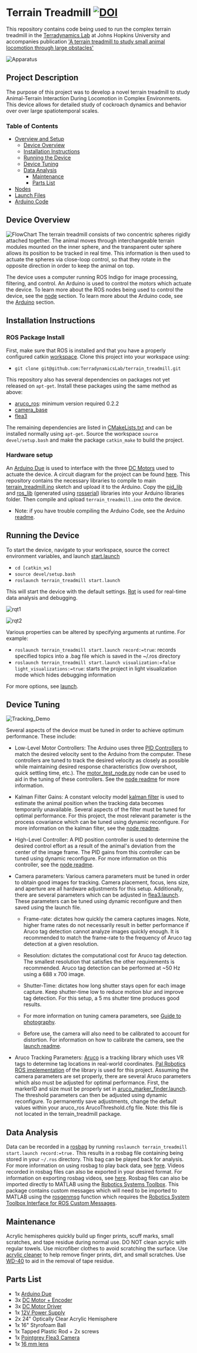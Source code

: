 # Terrain Treadmill [![DOI](https://zenodo.org/badge/doi/10.1101/2021.08.31.458392.svg)](https://doi.org/10.1101/2021.08.31.458392)
This repository contains code being used to run the complex terrain treadmill in the [Terradynamics Lab](https://li.me.jhu.edu/) at Johns Hopkins University and accompanies publication ['A terrain treadmill to study small animal locomotion through large obstacles'](https://doi.org/10.1101/2021.08.31.458392)


![Apparatus](./images/Apparatus.jpg "apparatus image")

## Project Description
The purpose of this project was to develop a novel terrain treadmill to study Animal-Terrain Interaction During Locomotion in Complex Environments. This device allows for detailed study of cockroach dynamics and behavior over over large spatiotemporal scales.

### Table of Contents

* [Overview and Setup](#terrain-treadmill)
    * [Device Overview](#device-overview)
	* [Installation Instructions](#installation-instructions)
	* [Running the Device](#running-the-device)
	* [Device Tuning](#device-tuning)
  * [Data Analysis](#data-analysis)
	* [Maintenance](#maintenance)
	* [Parts List](#parts-list)
* [Nodes](./src#nodes)
* [Launch Files](./launch#launch-files)
* [Arduino Code](./Arduino#arduino-code)

## Device Overview

![FlowChart](./images/FlowChart.png "device flow chart")
The terrain treadmill consists of two concentric spheres rigidly attached together. The animal moves through interchangeable terrain modules mounted on the inner sphere, and the transparent outer sphere allows its position to be tracked in real time. This information is then used to actuate the spheres via close-loop control, so that they rotate in the opposite direction in order to keep the animal on top.

The device uses a computer running ROS Indigo for image processing, filtering, and control. An Arduino is used to control the motors which actuate the device. To learn more about the ROS nodes being used to control the device, see the [node](./src) section. To learn more about the Arduino code, see the [Arduino](./Arduino) section.

## Installation Instructions
### ROS Package Install

First, make sure that ROS is installed and that you have a properly configured catkin [workspace](http://wiki.ros.org/catkin/Tutorials/create_a_workspace). Clone this project into your workspace using:
* `git clone git@github.com:TerradynamicsLab/terrain_treadmill.git`

This repository also has several dependencies on packages not yet released on `apt-get`. Install these packages using the same method as above:
* [aruco_ros](https://github.com/pal-robotics/aruco_ros): minimum version required 0.2.2
* [camera_base](https://github.com/KumarRobotics/camera_base)
* [flea3](https://github.com/KumarRobotics/flea3)

The remaining dependencies are listed in [CMakeLists.txt](./CMakeLists.txt) and can be installed normally using `apt-get`. Source the workspace `source devel/setup.bash` and make the package `catkin_make` to build the project.

### Hardware setup
An [Arduino Due](https://store.arduino.cc/usa/arduino-due) is used to interface with the three [DC Motors](https://www.pololu.com/product/2826) used to actuate the device. A circuit diagram for the project can be found [here](./images/Circuit.pdf). This repository contains the necessary libraries to compile to main [terrain_treadmill.ino](./Arduino/terrain_treadmill/terrain_treadmill.ino) sketch and upload it to the Arduino. Copy the [pid_lib](./Arduino/Libraries/pid_lib) and [ros_lib](./Arduino/Libraries/ros_lib) (generated using [rosserial](http://wiki.ros.org/rosserial)) libraries into your Arduino libraries folder. Then compile and upload `terrain_treadmill.ino` onto the device.

* Note: if you have trouble compiling the Arduino Code, see the Arduino [readme](./Arduino).

## Running the Device
To start the device, navigate to your workspace, source the correct environment variables, and launch [start.launch](./launch/start.launch)
* `cd [catkin_ws]`
* `source devel/setup.bash`
* `roslaunch terrain_treadmill start.launch`

This will start the device with the default settings. [Rqt](http://wiki.ros.org/rqt) is used for real-time data analysis and debugging.

![rqt1](./images/perspective1.png "rqt perspective 1")

![rqt2](./images/perspective2.png "rqt perspective 2")

Various properties can be altered by specifying arguments at runtime. For example:
* `roslaunch terrain_treadmill start.launch record:=true`: records specified topics into a .bag file which is saved in the ~/.ros directory
* `roslaunch terrain_treadmill start.launch visualization:=false light_visualizations:=true`: starts the project in light visualization mode which hides debugging information

For more options, see [launch](./launch).

## Device Tuning

![Tracking_Demo](./images/tracking_demo.gif "tracking demo")

Several aspects of the device must be tuned in order to achieve optimum performance. These include:
* Low-Level Motor Controllers:
The Arduino uses three [PID Controllers](https://en.wikipedia.org/wiki/PID_controller) to match the desired velocity sent to the Arduino from the computer. These controllers are tuned to track the desired velocity as closely as possible while maintaining desired response characteristics (low overshoot, quick settling time, etc.). The [motor_test_node.py](./src/motor_test_node.py) node can be used to aid in the tuning of these controllers. See the [node readme](./src) for more information.

* Kalman Filter Gains:
A constant velocity model [kalman filter](https://en.wikipedia.org/wiki/Kalman_filter) is used to estimate the animal position when the tracking data becomes temporarily unavailable. Several aspects of the filter must be tuned for optimal performance. For this project, the most relevant parameter is the process covariance which can be tuned using dynamic reconfigure. For more information on the kalman filter, see the [node readme](./src).

* High-Level Controller:
A PID position controller is used to determine the desired control effort as a result of the animal's deviation from the center of the image frame. The PID gains from this controller can be tuned using dynamic reconfigure. For more information on this controller, see the [node readme](./src).

* Camera parameters:
Various camera parameters must be tuned in order to obtain good images for tracking. Camera placement, focus, lens size, and aperture are all hardware adjustments for this setup. Additionally, there are several parameters which can be adjusted in [flea3.launch](./launch/flea3.launch). These parameters can be tuned using dynamic reconfigure and then saved using the launch file.

  * Frame-rate: dictates how quickly the camera captures images. Note, higher frame rates do not necessarily result in better performance if Aruco tag detection cannot analyze images quickly enough. It is recommended to match the frame-rate to the frequency of Aruco tag detection at a given resolution.

  * Resolution: dictates the computational cost for Aruco tag detection. The smallest resolution that satisfies the other requirements is recommended. Aruco tag detection can be performed at ~50 Hz using a 688 x 700 image.

  * Shutter-Time: dictates how long shutter stays open for each image capture. Keep shutter-time low to reduce motion blur and improve tag detection. For this setup, a 5 ms shutter time produces good results.

  * For more information on tuning camera parameters, see [Guide to photography](https://i.redd.it/tq0zowda2shz.jpg).

  * Before use, the camera will also need to be calibrated to account for distortion. For information on how to calibrate the camera, see the [launch readme](./launch).

* Aruco Tracking Parameters:
[Aruco](https://www.uco.es/investiga/grupos/ava/node/26) is a tracking library which uses VR tags to determine tag locations in real-world coordinates. [Pal Robotics ROS implementation](https://github.com/pal-robotics/aruco_ros) of the library is used for this project. Assuming the camera parameters are set properly, there are several Aruco parameters which also must be adjusted for optimal performance. First, the markerID and size must be properly set in [aruco_marker_finder.launch](./launch/aruco_marker_finder.launch). The threshold parameters can then be adjusted using dynamic reconfigure. To permanently save adjustments, change the default values within your aruco_ros ArucoThreshold.cfg file. Note: this file is not located in the terrain_treadmill package.

## Data Analysis
Data can be recorded in a [rosbag](http://wiki.ros.org/rosbag) by running `roslaunch terrain_treadmill start.launch record:=true.` This results in a rosbag file containing being stored in your `~/.ros` directory. This bag can be played back for analysis. For more information on using rosbag to play back data, see [here](http://wiki.ros.org/rosbag/Commandline#play). Videos recorded in rosbag files can also be exported in your desired format. For information on exporting rosbag videos, see [here](http://wiki.ros.org/rosbag/Tutorials/Exporting%20image%20and%20video%20data). Rosbag files can also be imported directly to MATLAB using the [Robotics Systems Toolbox](https://www.mathworks.com/help/robotics/index.html). This package contains custom messages which will need to be imported to MATLAB using the [rosgenmsg](https://www.mathworks.com/help/robotics/ref/rosgenmsg.html) function which requires the [Robotics System Toolbox Interface for ROS Custom Messages](https://www.mathworks.com/matlabcentral/fileexchange/49810-robotics-system-toolbox-interface-for-ros-custom-messages).

## Maintenance
Acrylic hemispheres quickly build up finger prints, scuff marks, small scratches, and tape residue during normal use. DO NOT clean acrylic with regular towels. Use microfiber clothes to avoid scratching the surface. Use [acrylic cleaner](https://www.amazon.com/NOVUS-7100-Plastic-Polish-Kit/dp/B002UCYRZU) to help remove finger prints, dirt, and small scratches. Use [WD-40](https://www.amazon.com/WD-40-Multi-Use-Product-Multi-Purpose-Lubricant/dp/B0083V8H0I/ref=sr_1_1?s=automotive&ie=UTF8&qid=1504127919&sr=1-1&keywords=wd-40) to aid in the removal of tape residue.

## Parts List
* 1x [Arduino Due](https://store.arduino.cc/usa/arduino-due)
* 3x [DC Motor + Encoder](https://www.pololu.com/product/2826)
* 3x [DC Motor Driver](https://www.amazon.com/SainSmart-Stepper-Controller-Mega2560-Duemilanove/dp/B00AJGM37I)
* 1x [12V Power Supply](https://www.amazon.com/eTopxizu-Universal-Regulated-Switching-Computer/dp/B00D7CWSCG)
* 2x 24" Optically Clear Acrylic Hemisphere
* 1x 16" Styrofoam Ball
* 1x Tapped Plastic Rod + 2x screws
* 1x [Pointgrey Flea3 Camera](https://www.ptgrey.com/flea3-usb3-vision-cameras)
* 1x [16 mm lens](http://www.fujifilmusa.com/products/optical_devices/machine-vision/1-15-mp/cf16ha-1/)
